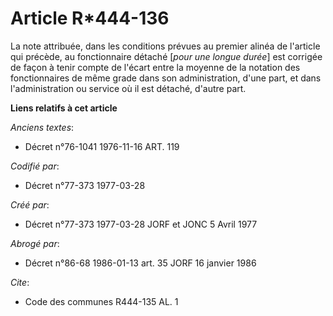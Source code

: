 # Article R*444-136

La note attribuée, dans les conditions prévues au premier alinéa de l'article qui précède, au fonctionnaire détaché [*pour
une longue durée*] est corrigée de façon à tenir compte de l'écart entre la moyenne de la notation des fonctionnaires de même
grade dans son administration, d'une part, et dans l'administration ou service où il est détaché, d'autre part.

**Liens relatifs à cet article**

_Anciens textes_:

  - Décret n°76-1041 1976-11-16 ART. 119

_Codifié par_:

  - Décret n°77-373 1977-03-28

_Créé par_:

  - Décret n°77-373 1977-03-28 JORF et JONC 5 Avril 1977

_Abrogé par_:

  - Décret n°86-68 1986-01-13 art. 35 JORF 16 janvier 1986

_Cite_:

  - Code des communes R444-135 AL. 1
